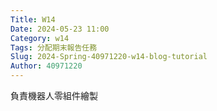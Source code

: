 ```yaml
---
Title: W14
Date: 2024-05-23 11:00
Category: w14
Tags: 分配期末報告任務
Slug: 2024-Spring-40971220-w14-blog-tutorial
Author: 40971220
---
```


負責機器人零組件繪製
<!-- PELICAN_END_SUMMARY -->